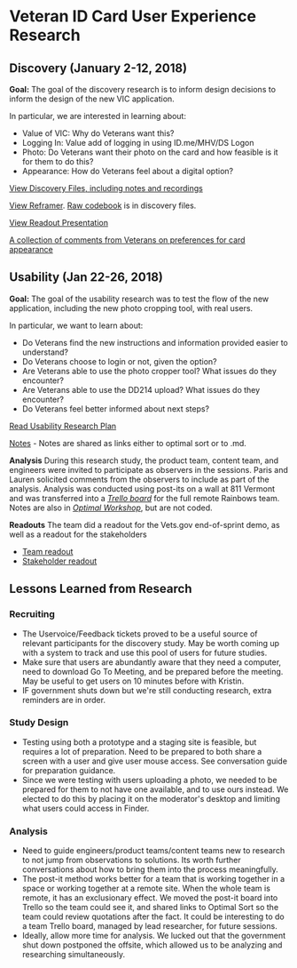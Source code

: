 # Veteran ID Card User Experience Research

## Discovery (January 2-12, 2018)

**Goal:** The goal of the discovery research is to inform design decisions to inform the design of the new VIC application. 

In particular, we are interested in learning about: 
- Value of VIC: Why do Veterans want this? 
- Logging In: Value add of logging in using ID.me/MHV/DS Logon
- Photo: Do Veterans want their photo on the card and how feasible is it for them to do this? 
- Appearance: How do Veterans feel about a digital option? 

[View Discovery Files, including notes and recordings](https://github.com/department-of-veterans-affairs/va.gov-team/tree/master/products/veteran-id-cards/research/discovery)

[View Reframer](https://www.optimalworkshop.com/a/adhoc/reframer/projects/b5631c70-e04f-4329-8cf5-bc59f0a7181c). [Raw codebook](https://github.com/department-of-veterans-affairs/va.gov-team/blob/master/products/veteran-id-cards/research/discovery/veteranidentificationcardv2-codebook-2018-01-13-20-23-10-filtered.xlsx) is in discovery files. 

[View Readout Presentation](https://github.com/department-of-veterans-affairs/va.gov-team/blob/master/products/veteran-id-cards/research/discovery/discovery-research-readout-.pptx) 

[A collection of comments from Veterans on preferences for card appearance](https://github.com/department-of-veterans-affairs/va.gov-team/blob/master/products/veteran-id-cards/research/discovery/card-quotations-sample.md)

## Usability (Jan 22-26, 2018)

**Goal:** The goal of the usability research was to test the flow of the new application, including the new photo cropping tool, with real users. 

In particular, we want to learn about: 
- Do Veterans find the new instructions and information provided easier to understand? 
- Do Veterans choose to login or not, given the option? 
- Are Veterans able to use the photo cropper tool? What issues do they encounter?
- Are Veterans able to use the DD214 upload? What issues do they encounter?
- Do Veterans feel better informed about next steps? 

[Read Usability Research Plan](https://github.com/department-of-veterans-affairs/va.gov-team/tree/master/products/veteran-id-cards/research/usability-testing)

[Notes](https://github.com/department-of-veterans-affairs/va.gov-team/tree/master/products/veteran-id-cards/research/usability-testing) - Notes are shared as links either to optimal sort or to .md. 

**Analysis**
During this research study, the product team, content team, and engineers were invited to participate as observers in the sessions. Paris and Lauren solicited comments from the observers to include as part of the analysis. Analysis was conducted using post-its on a wall at 811 Vermont and was transferred into a [*Trello board*](https://trello.com/b/Svowg4H5/vic-research-post-its) for the full remote Rainbows team. Notes are also in [*Optimal Workshop*](https://www.optimalworkshop.com/a/adhoc/reframer/projects/12525), but are not coded. 

**Readouts**
The team did a readout for the Vets.gov end-of-sprint demo, as well as a readout for the stakeholders
- [Team readout](https://github.com/department-of-veterans-affairs/va.gov-team/blob/master/products/veteran-id-cards/research/usability-testing/combo-research-readout-jan-2018.pptx)
- [Stakeholder readout](https://github.com/department-of-veterans-affairs/va.gov-team/blob/master/products/veteran-id-cards/research/usability-testing/usability-research-readout-jan-22-26.pptx)

## Lessons Learned from Research 
### Recruiting 
- The Uservoice/Feedback tickets proved to be a useful source of relevant participants for the discovery study. May be worth coming up with a system to track and use this pool of users for future studies.  
- Make sure that users are abundantly aware that they need a computer, need to download Go To Meeting, and be prepared before the meeting. May be useful to get users on 10 minutes before with Kristin. 
- IF government shuts down but we're still conducting research, extra reminders are in order. 

### Study Design 
- Testing using both a prototype and a staging site is feasible, but requires a lot of preparation. Need to be prepared to both share a screen with a user and give user mouse access. See conversation guide for preparation guidance. 
- Since we were testing with users uploading a photo, we needed to be prepared for them to not have one available, and to use ours instead. We elected to do this by placing it on the moderator's desktop and limiting what users could access in Finder. 

### Analysis 
- Need to guide engineers/product teams/content teams new to research to not jump from observations to solutions. Its worth further conversations about how to bring them into the process meaningfully. 
- The post-it method works better for a team that is working together in a space or working together at a remote site. When the whole team is remote, it has an exclusionary effect. We moved the post-it board into Trello so the team could see it, and shared links to Optimal Sort so the team could review quotations after the fact. It could be interesting to do a team Trello board, managed by lead researcher, for future sessions. 
- Ideally, allow more time for analysis. We lucked out that the government shut down postponed the offsite, which allowed us to be analyzing and researching simultaneously. 
